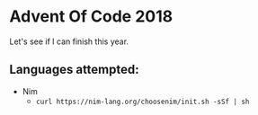 Advent Of Code 2018
===================

Let's see if I can finish this year.


Languages attempted:
--------------------

* Nim
  - `curl https://nim-lang.org/choosenim/init.sh -sSf | sh`
